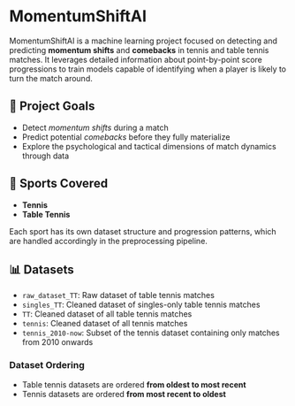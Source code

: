 # MomentumShiftAI

MomentumShiftAI is a machine learning project focused on detecting and predicting **momentum shifts** and **comebacks** in tennis and table tennis matches. It leverages detailed information about point-by-point score progressions to train models capable of identifying when a player is likely to turn the match around.

## 🚀 Project Goals

- Detect *momentum shifts* during a match
- Predict potential *comebacks* before they fully materialize
- Explore the psychological and tactical dimensions of match dynamics through data

## 🏓 Sports Covered

- **Tennis**
- **Table Tennis**

Each sport has its own dataset structure and progression patterns, which are handled accordingly in the preprocessing pipeline.

## 📊 Datasets

- `raw_dataset_TT`: Raw dataset of table tennis matches  
- `singles_TT`: Cleaned dataset of singles-only table tennis matches  
- `TT`: Cleaned dataset of all table tennis matches  
- `tennis`: Cleaned dataset of all tennis matches  
- `tennis_2010-now`: Subset of the tennis dataset containing only matches from 2010 onwards

### Dataset Ordering

- Table tennis datasets are ordered **from oldest to most recent**
- Tennis datasets are ordered **from most recent to oldest**
